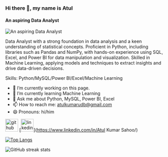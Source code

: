 ### Hi there 👋, my name is Atul 
#### An aspiring Data Analyst
![An aspiring Data Analyst](https://camo.githubusercontent.com/5a51e293c9f568a66c3ccf3f4eb397c77706120b077be0cabca9f0bd271374dd/68747470733a2f2f6d656469612e6c6963646e2e636f6d2f646d732f696d6167652f4334443132415145536a37322d733567454b672f61727469636c652d636f7665725f696d6167652d736872696e6b5f3630305f323030302f302f313632363735333836373131303f653d3231343734383336343726763d6265746126743d4b6637594175775a74794347594c4e63682d4d676335654f432d376837754c5f646e424149677341465251)

Data Analyst with a strong foundation in data analysis and a keen understanding of statistical concepts. Proficient in Python, including libraries such as Pandas and NumPy, with hands-on experience using SQL, Excel, and Power BI for data manipulation and visualization. Skilled in Machine Learning, applying models and techniques to extract insights and drive data-driven decisions.

Skills: Python/MySQL/Power BI/Excel/Machine Learning

- 🔭 I’m currently working on this page. 
- 🌱 I’m currently learning Machine Learning 
- 💬 Ask me about Python, MySQL, Power BI, Excel 
- 📫 How to reach me: atulkumarudb@gmail.com 
- 😄 Pronouns: hi/him 


[<img src='https://cdn.jsdelivr.net/npm/simple-icons@3.0.1/icons/github.svg' alt='github' height='40'>](https://github.com/Atulsahoo333)  [<img src='https://cdn.jsdelivr.net/npm/simple-icons@3.0.1/icons/linkedin.svg' alt='linkedin' height='40'>](https://www.linkedin.com/in/Atul Kumar Sahoo/)  

[![Top Langs](https://github-readme-stats.vercel.app/api/top-langs/?username=Atulsahoo333)](https://github.com/anuraghazra/github-readme-stats)

![GitHub streak stats](https://streak-stats.demolab.com/?user=Atulsahoo333)  

